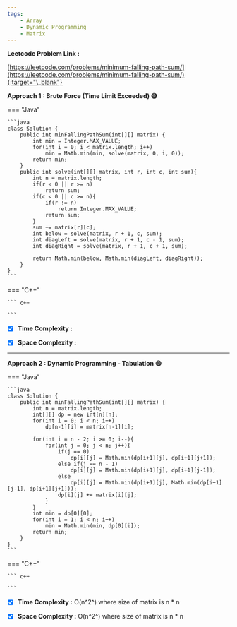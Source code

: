 ```yaml
---
tags:
    - Array
    - Dynamic Programming
    - Matrix
---
```


**Leetcode Problem Link :**

[https://leetcode.com/problems/minimum-falling-path-sum/](https://leetcode.com/problems/minimum-falling-path-sum/){:target="\_blank"}

**Approach 1 : Brute Force (Time Limit Exceeded) :sweat_smile:**

=== "Java"

    ```java
    class Solution {
        public int minFallingPathSum(int[][] matrix) {
            int min = Integer.MAX_VALUE;
            for(int i = 0; i < matrix.length; i++)
                min = Math.min(min, solve(matrix, 0, i, 0));
            return min;
        }
        public int solve(int[][] matrix, int r, int c, int sum){
            int n = matrix.length;
            if(r < 0 || r >= n)
                return sum;
            if(c < 0 || c >= n){
                if(r != n)
                    return Integer.MAX_VALUE;
                return sum;
            }
            sum += matrix[r][c];
            int below = solve(matrix, r + 1, c, sum);
            int diagLeft = solve(matrix, r + 1, c - 1, sum);
            int diagRight = solve(matrix, r + 1, c + 1, sum);

            return Math.min(below, Math.min(diagLeft, diagRight));
        }
    }
    ```

=== "C++"

    ``` c++

    ```

-   [x] **Time Complexity :**

-   [x] **Space Complexity :**

<hr>

**Approach 2 : Dynamic Programming - Tabulation :smile:**

=== "Java"

    ```java
    class Solution {
        public int minFallingPathSum(int[][] matrix) {
            int n = matrix.length;
            int[][] dp = new int[n][n];
            for(int i = 0; i < n; i++)
                dp[n-1][i] = matrix[n-1][i];

            for(int i = n - 2; i >= 0; i--){
                for(int j = 0; j < n; j++){
                    if(j == 0)
                        dp[i][j] = Math.min(dp[i+1][j], dp[i+1][j+1]);
                    else if(j == n - 1)
                        dp[i][j] = Math.min(dp[i+1][j], dp[i+1][j-1]);
                    else
                        dp[i][j] = Math.min(dp[i+1][j], Math.min(dp[i+1][j-1], dp[i+1][j+1]));
                    dp[i][j] += matrix[i][j];
                }
            }
            int min = dp[0][0];
            for(int i = 1; i < n; i++)
                min = Math.min(min, dp[0][i]);
            return min;
        }
    }
    ```

=== "C++"

    ``` c++

    ```

-   [x] **Time Complexity :** O(n^2^) where size of matrix is n \* n

-   [x] **Space Complexity :** O(n^2^) where size of matrix is n \* n
